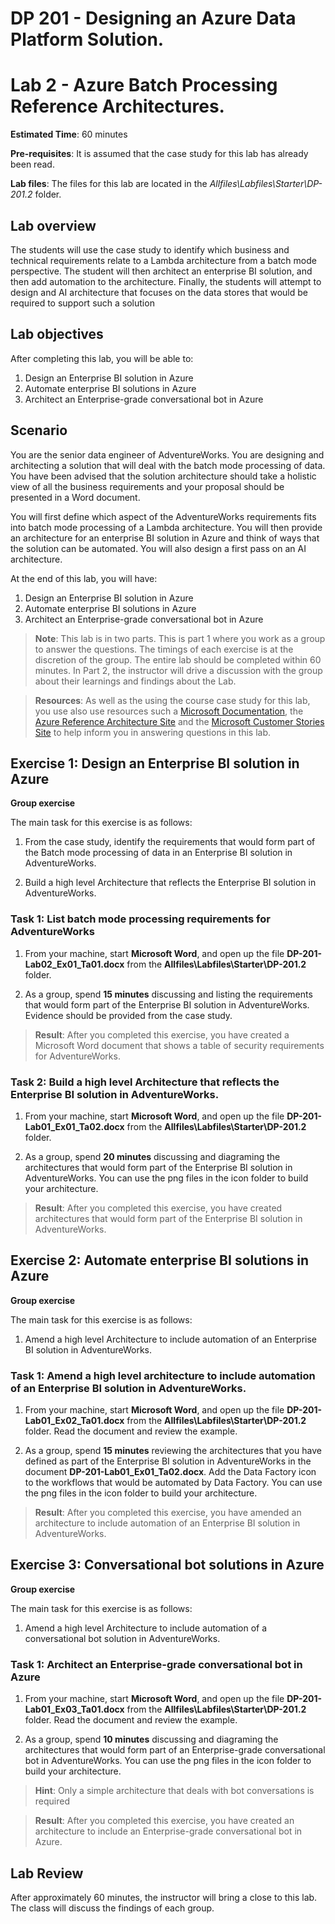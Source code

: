 # DP 201 - Designing an Azure Data Platform Solution.
# Lab 2 - Azure Batch Processing Reference Architectures.

**Estimated Time**: 60 minutes

**Pre-requisites**: It is assumed that the case study for this lab has already been read.

**Lab files**: The files for this lab are located in the _Allfiles\Labfiles\Starter\DP-201.2_ folder.

## Lab overview

The students will use the case study to identify which business and technical requirements relate to a Lambda architecture from a batch mode perspective. The student will then architect an enterprise BI solution, and then add automation to the architecture. Finally, the students will attempt to design and AI architecture that focuses on the data stores that would be required to support such a solution 

## Lab objectives
  
After completing this lab, you will be able to:

1. Design an Enterprise BI solution in Azure
2. Automate enterprise BI solutions in Azure
3. Architect an Enterprise-grade conversational bot in Azure

## Scenario
  
You are the senior data engineer of AdventureWorks. You are designing and architecting a solution that will deal with the batch mode processing of data. You have been advised that the solution architecture should take a holistic view of all the business requirements and your proposal should be presented in a Word document.

You will first define which aspect of the AdventureWorks requirements fits into batch mode processing of a Lambda architecture. You will then provide an architecture for an enterprise BI solution in Azure and think of ways that the solution can be automated. You will also design a first pass on an AI architecture.

At the end of this lab, you will have:

1. Design an Enterprise BI solution in Azure
2. Automate enterprise BI solutions in Azure
3. Architect an Enterprise-grade conversational bot in Azure

>**Note**: This lab is in two parts. This is part 1 where you work as a group to answer the questions. The timings of each exercise is at the discretion of the group. The entire lab should be completed within 60 minutes. In Part 2, the instructor will drive a discussion with the group about their learnings and findings about the Lab.

>**Resources**: As well as the using the course case study for this lab, you use also use resources such a [Microsoft Documentation](https://docs.microsoft.com), the [Azure Reference Architecture Site](https://docs.microsoft.com/en-us/azure/architecture/reference-architectures/) and the [Microsoft Customer Stories Site](https://customers.microsoft.com/) to help inform you in answering questions in this lab. 

## Exercise 1: Design an Enterprise BI solution in Azure

**Group exercise**
  
The main task for this exercise is as follows:

1. From the case study, identify the requirements that would form part of the Batch mode processing of data in an Enterprise BI solution in AdventureWorks.

1. Build a high level Architecture that reflects the Enterprise BI solution in AdventureWorks.

### Task 1: List batch mode processing requirements for AdventureWorks

1. From your machine, start **Microsoft Word**, and open up the file **DP-201-Lab02_Ex01_Ta01.docx** from the **Allfiles\Labfiles\Starter\DP-201.2** folder.

1. As a group, spend **15 minutes** discussing and listing the requirements that would form part of the Enterprise BI solution in AdventureWorks. Evidence should be provided from the case study.

> **Result**: After you completed this exercise, you have created a Microsoft Word document that shows a table of security requirements for AdventureWorks.

### Task 2: Build a high level Architecture that reflects the Enterprise BI solution in AdventureWorks.

1. From your machine, start **Microsoft Word**, and open up the file **DP-201-Lab01_Ex01_Ta02.docx** from the **Allfiles\Labfiles\Starter\DP-201.2** folder.

1. As a group, spend **20 minutes** discussing and diagraming the architectures that would form part of the Enterprise BI solution in AdventureWorks. You can use the png files in the icon folder to build your architecture.

> **Result**: After you completed this exercise, you have created architectures that would form part of the Enterprise BI solution in AdventureWorks.

## Exercise 2: Automate enterprise BI solutions in Azure

**Group exercise**
  
The main task for this exercise is as follows:

1. Amend a high level Architecture to include automation of an Enterprise BI solution in AdventureWorks.

### Task 1: Amend a high level architecture to include automation of an Enterprise BI solution in AdventureWorks.

1. From your machine, start **Microsoft Word**, and open up the file **DP-201-Lab01_Ex02_Ta01.docx** from the **Allfiles\Labfiles\Starter\DP-201.2** folder. Read the document and review the example.

1. As a group, spend **15 minutes** reviewing the architectures that you have defined as part of the Enterprise BI solution in AdventureWorks in the document **DP-201-Lab01_Ex01_Ta02.docx**. Add the Data Factory icon to the workflows that would be automated by Data Factory. You can use the png files in the icon folder to build your architecture.

> **Result**: After you completed this exercise, you have amended an architecture to include automation of an Enterprise BI solution in AdventureWorks.

## Exercise 3: Conversational bot solutions in Azure

**Group exercise**
  
The main task for this exercise is as follows:

1. Amend a high level Architecture to include automation of a conversational bot solution in AdventureWorks.

### Task 1: Architect an Enterprise-grade conversational bot in Azure

1. From your machine, start **Microsoft Word**, and open up the file **DP-201-Lab01_Ex03_Ta01.docx** from the **Allfiles\Labfiles\Starter\DP-201.2** folder. Read the document and review the example.

1. As a group, spend **10 minutes** discussing and diagraming the architectures that would form part of an Enterprise-grade conversational bot in  AdventureWorks. You can use the png files in the icon folder to build your architecture.

> **Hint**: Only a simple architecture that deals with bot conversations is required

> **Result**: After you completed this exercise, you have created an architecture to include an Enterprise-grade conversational bot in Azure.

## Lab Review

After approximately 60 minutes, the instructor will bring a close to this lab. The class will discuss the findings of each group.